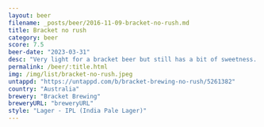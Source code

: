 ```yaml
---
layout: beer
filename: _posts/beer/2016-11-09-bracket-no-rush.md
title: Bracket no rush
category: beer
score: 7.5
beer-date: "2023-03-31"
desc: "Very light for a bracket beer but still has a bit of sweetness. A good session beer"
permalink: /beer/:title.html
img: /img/list/bracket-no-rush.jpeg
untappd: "https://untappd.com/b/bracket-brewing-no-rush/5261382"
country: "Australia"
brewery: "Bracket Brewing"
breweryURL: "breweryURL"
style: "Lager - IPL (India Pale Lager)"
---
```

